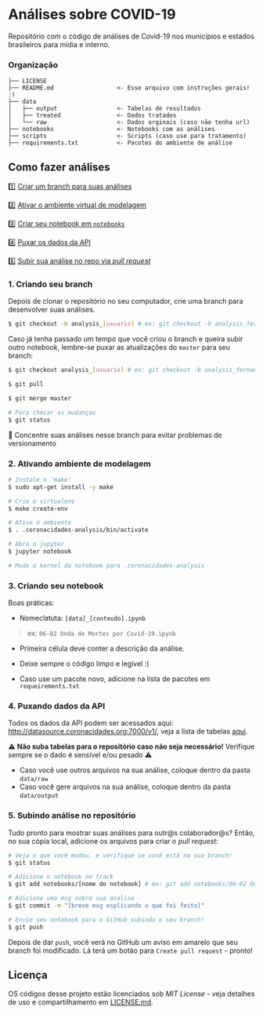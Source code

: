 # Análises sobre COVID-19

Repositório com o código de análises de Covid-19 nos municípios e estados brasileiros para mídia e interno.

### Organização

    ├── LICENSE
    ├── README.md                  <- Esse arquivo com instruções gerais! :)
    ├── data
    │   ├── output                 <- Tabelas de resultados
    │   ├── treated                <- Dados tratados
    │   └── raw                    <- Dados orginais (caso não tenha url)
    ├── notebooks                  <- Notebooks com as análises
    ├── scripts                    <- Scripts (caso use para tratamento)
    ├── requirements.txt           <- Pacotes do ambiente de análise


## Como fazer análises

1️⃣ [Criar um branch para suas análises](#1-criando-seu-branch)

2️⃣ [Ativar o ambiente virtual de modelagem](#2-ativando-ambiente-de-modelagem)

3️⃣ [Criar seu notebook em `notebooks`](#3-criando-seu-notebook)

4️⃣ [Puxar os dados da API](#4-puxando-dados-da-api)

5️⃣ [Subir sua análise no repo via _pull request_](#5-subindo-análise-no-repositório)

### 1. Criando seu branch

Depois de clonar o repositório no seu computador, crie uma branch para desenvolver suas análises.

```bash
$ git checkout -b analysis_[usuario] # ex: git checkout -b analysis_fernandascovino
```

Caso já tenha passado um tempo que você criou o branch e queira subir outro notebook, lembre-se puxar as atualizações do `master` para seu branch:

```bash
$ git checkout analysis_[usuario] # ex: git checkout -b analysis_fernandascovino

$ git pull

$ git merge master

# Para checar as mudanças
$ git status
```

💬 Concentre suas análises nesse branch para evitar problemas de versionamento

### 2. Ativando ambiente de modelagem

```bash
# Instale o 'make'
$ sudo apt-get install -y make

# Crie o virtualenv
$ make create-env

# Ative o ambiente
$ . .coronacidades-analysis/bin/activate

# Abra o jupyter
$ jupyter notebook

# Mude o kernel do notebook para .coronacidades-analysis
```

### 3. Criando seu notebook

Boas práticas:

- Nomeclatuta: `[data]_[conteudo].ipynb` 
> ex: `06-02 Onda de Mortes por Covid-19.ipynb`

- Primeira célula deve conter a descrição da análise.

- Deixe sempre o código limpo e legível :)

- Caso use um pacote novo, adicione na lista de pacotes em `requeirements.txt`

### 4. Puxando dados da API

Todos os dados da API podem ser acessados aqui: http://datasource.coronacidades.org:7000/v1/, veja a lista de tabelas [aqui](https://github.com/ImpulsoGov/simulacovid-datasource/blob/master/README.md).

⚠️ **Não suba tabelas para o repositório caso não seja necessário!** Verifique sempre se o dado é sensível e/ou pesado ⚠️

- Caso você use outros arquivos na sua análise, coloque dentro da pasta `data/raw`
- Caso você gere arquivos na sua análise, coloque dentro da pasta `data/output`


### 5. Subindo análise no repositório

Tudo pronto para mostrar suas análises para outr@s colaborador@s? Então, no sua cópia local, adicione os arquivos para criar o _pull request_:

```bash
# Veja o que você mudou, e verifique se você está na sua branch!
$ git status

# Adicione o notebook no track
$ git add notebooks/[nome do notebook] # ex: git add notebooks/06-02 Onda de Mortes por Covid-19.ipynb

# Adicione uma msg sobre sua analise
$ git commit -m "[breve msg esplicando o que foi feito]"

# Envie seu notebook para o GitHub subindo o seu branch!
$ git push

```

Depois de dar `push`, você verá no GitHub um aviso em amarelo que seu branch foi modificado. Lá terá um botão para `Create pull request` - pronto!

## Licença

OS códigos desse projeto estão licenciados sob *MIT License* - veja detalhes de uso e compartilhamento em [LICENSE.md](LICENSE.md).

